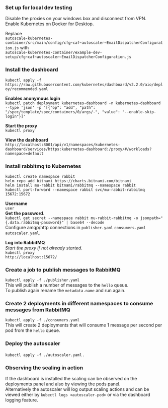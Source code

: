 ### Set up for local dev testing
Disable the proxies on your windows box and disconnect from VPN.  
Enable Kubernetes on Docker for Desktop.  

Replace  
    `autoscale-kubernetes-container/src/main/config/cfg~caf~autoscaler~EmailDispatcherConfiguration.js` 
with  
    `autoscale-kubernetes-container/example-dev-setup/cfg~caf~autoscaler~EmailDispatcherConfiguration.js`

### Install the dashboard
`kubectl apply -f https://raw.githubusercontent.com/kubernetes/dashboard/v2.2.0/aio/deploy/recommended.yaml`  

**Enables anonymous login**  
`kubectl patch deployment kubernetes-dashboard -n kubernetes-dashboard --type 'json' -p '[{"op": "add", "path": "/spec/template/spec/containers/0/args/-", "value": "--enable-skip-login"}]'`  

**Start the proxy**  
`kubectl proxy`  

**View the dashboard**  
`http://localhost:8001/api/v1/namespaces/kubernetes-dashboard/services/https:kubernetes-dashboard:/proxy/#/workloads?namespace=default`  

### Install rabbitmq to Kubernetes
`kubectl create namespace rabbit`  
`helm repo add bitnami https://charts.bitnami.com/bitnami`  
`helm install mu-rabbit bitnami/rabbitmq --namespace rabbit`  
`kubectl port-forward --namespace rabbit svc/mu-rabbit-rabbitmq 15672:15672`  

**Username**  
`user`  
**Get the password**.  
`kubectl get secret --namespace rabbit mu-rabbit-rabbitmq -o jsonpath="{.data.rabbitmq-password}" | base64 --decode`  
Configure amqp/http connections in `publisher.yaml` `consumers.yaml` `autoscaler.yaml`.  

**Log into RabbitMQ**  
*Start the proxy if not already started*.  
`kubectl proxy`  
`http://localhost:15672/`  

### Create a job to publish messages to RabbitMQ
`kubectl apply -f ./publisher.yaml`  
This will publish a number of messages to the `hello` queue.  
To publish again rename the `metadata.name` and run again. 
 
### Create 2 deployments in different namespaces to consume messages from RabbitMQ
`kubectl apply -f ./consumers.yaml`  
This will create 2 deployments that will consume 1 message per second per pod from the `hello` queue.  

### Deploy the autoscaler
`kubectl apply -f ./autoscaler.yaml` .

### Observing the scaling in action
If the dashboard is installed the scaling can be observed on the deployments panel and also by viewing the pods panel.  
Alternatively the autoscaler will log output scaling actions and can be viewed either by `kubectl logs <autoscaler-pod>` 
or via the dashboard logging feature. 
